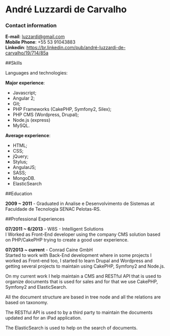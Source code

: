 # André Luzzardi de Carvalho

### Contact information

**E-mail**: luzzardi@gmail.com  
**Mobile Phone**:  +55 53 91043883  
**Linkedin**: https://br.linkedin.com/pub/andré-luzzardi-de-carvalho/19/714/85a

##Skills

Languages and technologies:

**Major experience**:

- Javascript;
- Angular 2;
- Git;
- PHP Frameworks (CakePHP, Symfony2, Silex);
- PHP CMS (Wordpress, Drupal);
- Node.js (express)
- MySQL.

**Average experience**:

- HTML;
- CSS;
- jQuery;
- Stylus;
- AngularJS;
- SASS;
- MongoDB.
- ElasticSearch

##Education

**2009 ~ 2011** - Graduated in Analise e Desenvolvimento de Sistemas at Faculdade de Tecnologia SENAC Pelotas-RS.

##Professional Experiences

**07/2011 ~ 6/2013** - W8S - Intelligent Solutions  
I Worked as Front-End developer using the company CMS solution based on PHP/CakePHP trying to create a good user experience.


**07/2013 ~ current** - Conrad Caine GmbH  
Started to work with Back-End development where in some projects I worked as Front-end too, I started to learn Drupal and Wordpress and getting several projects to maintain using CakePHP, Symfony2 and Node.js.

On my current work I help maintain a CMS and RESTful API that is used to organize documents that is used for sales and for that we use CakePHP, Symfony2 and ElasticSearch.

All the document structure are based in tree node and all the relations are based on taxonomy.
 
The RESTful API is used to by a third party to maintain the documents updated and for an iPad application.

The ElasticSearch is used to help on the search of documents.